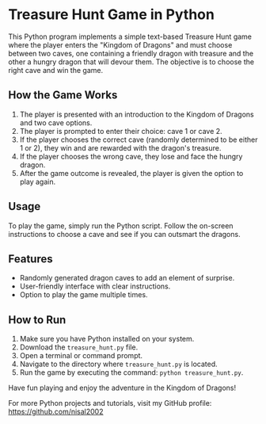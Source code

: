 # Treasure Hunt Game in Python

This Python program implements a simple text-based Treasure Hunt game where the player enters the "Kingdom of Dragons" and must choose between two caves, one containing a friendly dragon with treasure and the other a hungry dragon that will devour them. The objective is to choose the right cave and win the game.

## How the Game Works

1. The player is presented with an introduction to the Kingdom of Dragons and two cave options.
2. The player is prompted to enter their choice: cave 1 or cave 2.
3. If the player chooses the correct cave (randomly determined to be either 1 or 2), they win and are rewarded with the dragon's treasure.
4. If the player chooses the wrong cave, they lose and face the hungry dragon.
5. After the game outcome is revealed, the player is given the option to play again.

## Usage

To play the game, simply run the Python script. Follow the on-screen instructions to choose a cave and see if you can outsmart the dragons.

## Features

- Randomly generated dragon caves to add an element of surprise.
- User-friendly interface with clear instructions.
- Option to play the game multiple times.

## How to Run

1. Make sure you have Python installed on your system.
2. Download the `treasure_hunt.py` file.
3. Open a terminal or command prompt.
4. Navigate to the directory where `treasure_hunt.py` is located.
5. Run the game by executing the command: `python treasure_hunt.py`.

Have fun playing and enjoy the adventure in the Kingdom of Dragons!

For more Python projects and tutorials, visit my GitHub profile: https://github.com/nisal2002
